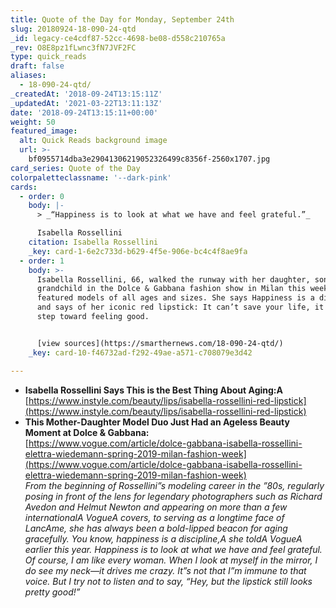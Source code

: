 ```yaml
---
title: Quote of the Day for Monday, September 24th
slug: 20180924-18-090-24-qtd
_id: legacy-ce4cdf87-52cc-4698-be08-d558c210765a
_rev: O8E8pz1fLwnc3fN7JVF2FC
type: quick_reads
draft: false
aliases:
  - 18-090-24-qtd/
_createdAt: '2018-09-24T13:15:11Z'
_updatedAt: '2021-03-22T13:11:13Z'
date: '2018-09-24T13:15:11+00:00'
weight: 50
featured_image:
  alt: Quick Reads background image
  url: >-
    bf0955714dba3e29041306219052326499c8356f-2560x1707.jpg
card_series: Quote of the Day
colorpaletteclassname: '--dark-pink'
cards:
  - order: 0
    body: |-
      > _“Happiness is to look at what we have and feel grateful.”_

      Isabella Rossellini
    citation: Isabella Rossellini
    _key: card-1-6e2c733d-b629-4f5e-906e-bc4c4f8ae9fa
  - order: 1
    body: >-
      Isabella Rossellini, 66, walked the runway with her daughter, son, and
      grandchild in the Dolce & Gabbana fashion show in Milan this weekend that
      featured models of all ages and sizes. She says Happiness is a discipline
      and says of her iconic red lipstick: It can’t save your life, it can be a
      step toward feeling good.


      [view sources](https://smarthernews.com/18-090-24-qtd/)
    _key: card-10-f46732ad-f292-49ae-a571-c708079e3d42

---
```

* **Isabella Rossellini Says This is the Best Thing About Aging:A**  
[https://www.instyle.com/beauty/lips/isabella-rossellini-red-lipstick](https://www.instyle.com/beauty/lips/isabella-rossellini-red-lipstick)
* **This Mother-Daughter Model Duo Just Had an Ageless Beauty Moment at Dolce & Gabbana:**  
[https://www.vogue.com/article/dolce-gabbana-isabella-rossellini-elettra-wiedemann-spring-2019-milan-fashion-week](https://www.vogue.com/article/dolce-gabbana-isabella-rossellini-elettra-wiedemann-spring-2019-milan-fashion-week)  
_From the beginning of Rossellini”s modeling career in the ”80s, regularly posing in front of the lens for legendary photographers such as Richard Avedon and Helmut Newton and appearing on more than a few internationalA VogueA covers, to serving as a longtime face of LancAme, she has always been a bold-lipped beacon for aging gracefully. You know, happiness is a discipline,A she toldA VogueA earlier this year. Happiness is to look at what we have and feel grateful. Of course, I am like every woman. When I look at myself in the mirror, I do see my neck—it drives me crazy. It”s not that I”m immune to that voice. But I try not to listen and to say, “Hey, but the lipstick still looks pretty good!”_